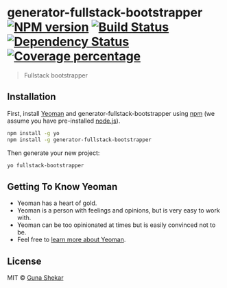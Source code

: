 # generator-fullstack-bootstrapper [![NPM version][npm-image]][npm-url] [![Build Status][travis-image]][travis-url] [![Dependency Status][daviddm-image]][daviddm-url] [![Coverage percentage][coveralls-image]][coveralls-url]
> Fullstack bootstrapper

## Installation

First, install [Yeoman](http://yeoman.io) and generator-fullstack-bootstrapper using [npm](https://www.npmjs.com/) (we assume you have pre-installed [node.js](https://nodejs.org/)).

```bash
npm install -g yo
npm install -g generator-fullstack-bootstrapper
```

Then generate your new project:

```bash
yo fullstack-bootstrapper
```

## Getting To Know Yeoman

 * Yeoman has a heart of gold.
 * Yeoman is a person with feelings and opinions, but is very easy to work with.
 * Yeoman can be too opinionated at times but is easily convinced not to be.
 * Feel free to [learn more about Yeoman](http://yeoman.io/).

## License

MIT © [Guna Shekar]()


[npm-image]: https://badge.fury.io/js/generator-fullstack-bootstrapper.svg
[npm-url]: https://npmjs.org/package/generator-fullstack-bootstrapper
[travis-image]: https://travis-ci.com/GunaShekar02/generator-fullstack-bootstrapper.svg?branch=master
[travis-url]: https://travis-ci.com/GunaShekar02/generator-fullstack-bootstrapper
[daviddm-image]: https://david-dm.org/GunaShekar02/generator-fullstack-bootstrapper.svg?theme=shields.io
[daviddm-url]: https://david-dm.org/GunaShekar02/generator-fullstack-bootstrapper
[coveralls-image]: https://coveralls.io/repos/GunaShekar02/generator-fullstack-bootstrapper/badge.svg
[coveralls-url]: https://coveralls.io/r/GunaShekar02/generator-fullstack-bootstrapper
